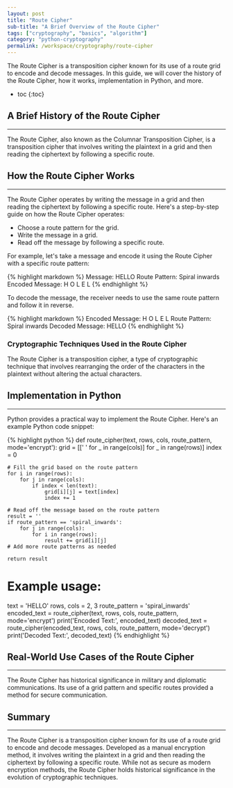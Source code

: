 ```yaml
---
layout: post
title: "Route Cipher"
sub-title: "A Brief Overview of the Route Cipher"
tags: ["cryptography", "basics", "algorithm"]
category: "python-cryptography"
permalink: /workspace/cryptography/route-cipher
---
```


The Route Cipher is a transposition cipher known for its use of a route grid to encode and decode messages. In this guide, we will cover the history of the Route Cipher, how it works, implementation in Python, and more.

* toc
{:toc}

## A Brief History of the Route Cipher

---

The Route Cipher, also known as the Columnar Transposition Cipher, is a transposition cipher that involves writing the plaintext in a grid and then reading the ciphertext by following a specific route.

## How the Route Cipher Works

---

The Route Cipher operates by writing the message in a grid and then reading the ciphertext by following a specific route. Here's a step-by-step guide on how the Route Cipher operates:

- Choose a route pattern for the grid.
- Write the message in a grid.
- Read off the message by following a specific route.

For example, let's take a message and encode it using the Route Cipher with a specific route pattern:

{% highlight markdown %}
Message: HELLO
Route Pattern: Spiral inwards
Encoded Message:
H O L E L
{% endhighlight %}

To decode the message, the receiver needs to use the same route pattern and follow it in reverse.

{% highlight markdown %}
Encoded Message:
H O L E L
Route Pattern: Spiral inwards
Decoded Message: HELLO
{% endhighlight %}

### Cryptographic Techniques Used in the Route Cipher

The Route Cipher is a transposition cipher, a type of cryptographic technique that involves rearranging the order of the characters in the plaintext without altering the actual characters.

## Implementation in Python

---

Python provides a practical way to implement the Route Cipher. Here's an example Python code snippet:

{% highlight python %}
def route_cipher(text, rows, cols, route_pattern, mode='encrypt'):
    grid = [[' ' for _ in range(cols)] for _ in range(rows)]
    index = 0

    # Fill the grid based on the route pattern
    for i in range(rows):
        for j in range(cols):
            if index < len(text):
                grid[i][j] = text[index]
                index += 1

    # Read off the message based on the route pattern
    result = ''
    if route_pattern == 'spiral_inwards':
        for j in range(cols):
            for i in range(rows):
                result += grid[i][j]
    # Add more route patterns as needed

    return result

# Example usage:
text = 'HELLO'
rows, cols = 2, 3
route_pattern = 'spiral_inwards'
encoded_text = route_cipher(text, rows, cols, route_pattern, mode='encrypt')
print('Encoded Text:', encoded_text)
decoded_text = route_cipher(encoded_text, rows, cols, route_pattern, mode='decrypt')
print('Decoded Text:', decoded_text)
{% endhighlight %}

## Real-World Use Cases of the Route Cipher

---

The Route Cipher has historical significance in military and diplomatic communications. Its use of a grid pattern and specific routes provided a method for secure communication.

## Summary

---

The Route Cipher is a transposition cipher known for its use of a route grid to encode and decode messages. Developed as a manual encryption method, it involves writing the plaintext in a grid and then reading the ciphertext by following a specific route. While not as secure as modern encryption methods, the Route Cipher holds historical significance in the evolution of cryptographic techniques.

